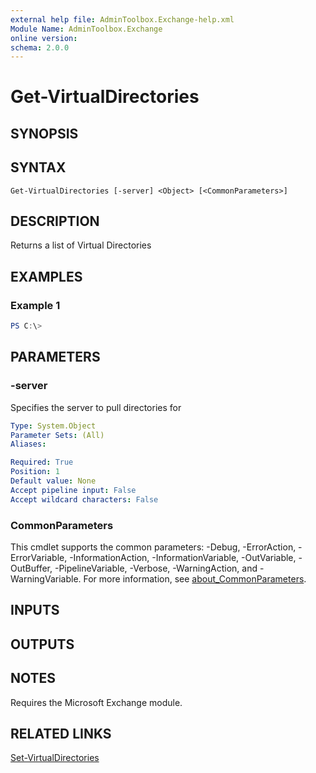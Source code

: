 ```yaml
---
external help file: AdminToolbox.Exchange-help.xml
Module Name: AdminToolbox.Exchange
online version:
schema: 2.0.0
---
```


# Get-VirtualDirectories

## SYNOPSIS

## SYNTAX

```
Get-VirtualDirectories [-server] <Object> [<CommonParameters>]
```

## DESCRIPTION
Returns a list of Virtual Directories

## EXAMPLES

### Example 1
```powershell
PS C:\> 
```



## PARAMETERS

### -server
Specifies the server to pull directories for

```yaml
Type: System.Object
Parameter Sets: (All)
Aliases:

Required: True
Position: 1
Default value: None
Accept pipeline input: False
Accept wildcard characters: False
```

### CommonParameters
This cmdlet supports the common parameters: -Debug, -ErrorAction, -ErrorVariable, -InformationAction, -InformationVariable, -OutVariable, -OutBuffer, -PipelineVariable, -Verbose, -WarningAction, and -WarningVariable. For more information, see [about_CommonParameters](http://go.microsoft.com/fwlink/?LinkID=113216).

## INPUTS

## OUTPUTS

## NOTES
Requires the Microsoft Exchange module.

## RELATED LINKS

[Set-VirtualDirectories]()

